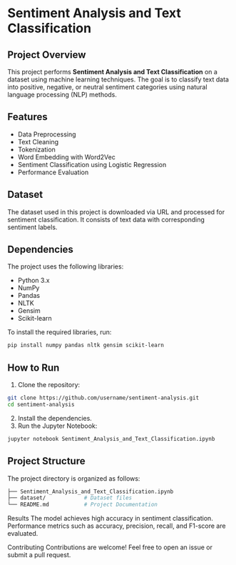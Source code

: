 # Sentiment Analysis and Text Classification

## Project Overview
This project performs **Sentiment Analysis and Text Classification** on a dataset using machine learning techniques. The goal is to classify text data into positive, negative, or neutral sentiment categories using natural language processing (NLP) methods.

## Features
- Data Preprocessing
- Text Cleaning
- Tokenization
- Word Embedding with Word2Vec
- Sentiment Classification using Logistic Regression
- Performance Evaluation

## Dataset
The dataset used in this project is downloaded via URL and processed for sentiment classification. It consists of text data with corresponding sentiment labels.

## Dependencies
The project uses the following libraries:
- Python 3.x
- NumPy
- Pandas
- NLTK
- Gensim
- Scikit-learn

To install the required libraries, run:
```bash
pip install numpy pandas nltk gensim scikit-learn
```

## How to Run
1. Clone the repository:

```bash
git clone https://github.com/username/sentiment-analysis.git
cd sentiment-analysis
```
2. Install the dependencies.
3. Run the Jupyter Notebook:
```bash
jupyter notebook Sentiment_Analysis_and_Text_Classification.ipynb
```

## Project Structure
The project directory is organized as follows:

```bash
├── Sentiment_Analysis_and_Text_Classification.ipynb
├── dataset/            # Dataset files
└── README.md           # Project Documentation
```
Results
The model achieves high accuracy in sentiment classification. Performance metrics such as accuracy, precision, recall, and F1-score are evaluated.

Contributing
Contributions are welcome! Feel free to open an issue or submit a pull request.

